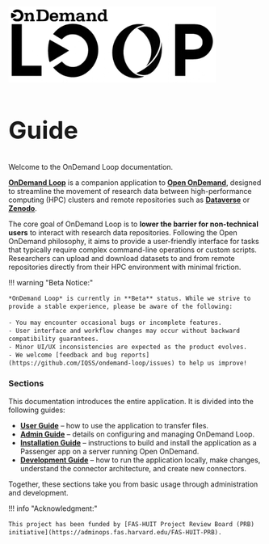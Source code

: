 # 
<style>
.md-content h1:first-of-type {
  display: none;
}
</style>

<div class="d-flex flex-wrap align-items-end w-100 text-start">
  <img
    src="assets/banner_black.png"
    alt="OnDemand Loop Banner"
    class="me-2"
    style="max-width: 100%;
           height: 150px;"
  >
  <h2 class="m-0" style="font-size: 3rem; line-height: 1;">
    Guide
  </h2>
</div>

Welcome to the OnDemand Loop documentation.

[**OnDemand Loop**](https://github.com/IQSS/ondemand-loop) is a companion application to [**Open OnDemand**](https://openondemand.org), designed to streamline the movement of research data between high-performance computing (HPC) clusters and remote repositories such as [**Dataverse**](https://dataverse.org) or [**Zenodo**](https://zenodo.org).

The core goal of OnDemand Loop is to **lower the barrier for non-technical users** to interact with research data repositories. Following the Open OnDemand philosophy, it aims to provide a user-friendly interface for tasks that typically require complex command-line operations or custom scripts. Researchers can upload and download datasets to and from remote repositories directly from their HPC environment with minimal friction.

!!! warning "Beta Notice:"

    *OnDemand Loop* is currently in **Beta** status. While we strive to provide a stable experience, please be aware of the following:

    - You may encounter occasional bugs or incomplete features.
    - User interface and workflow changes may occur without backward compatibility guarantees.
    - Minor UI/UX inconsistencies are expected as the product evolves.
    - We welcome [feedback and bug reports](https://github.com/IQSS/ondemand-loop/issues) to help us improve!

### Sections

This documentation introduces the entire application. It is divided into the following guides:

- [**User Guide**](user_guide/index.md) – how to use the application to transfer files.
- [**Admin Guide**](admin.md) – details on configuring and managing OnDemand Loop.
- [**Installation Guide**](installation.md) – instructions to build and install the application as a Passenger app on a server running Open OnDemand.
- [**Development Guide**](development_guide/index.md) – how to run the application locally, make changes, understand the connector architecture, and create new connectors.

Together, these sections take you from basic usage through administration and development.

!!! info "Acknowledgment:"

    This project has been funded by [FAS-HUIT Project Review Board (PRB) initiative](https://adminops.fas.harvard.edu/FAS-HUIT-PRB).
